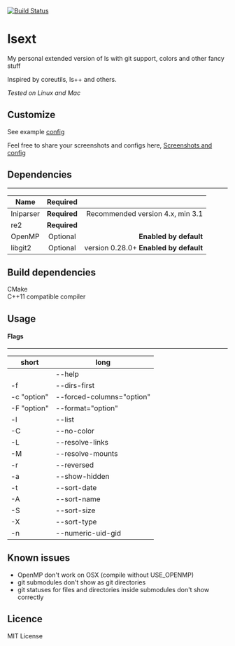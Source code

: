  [![Build Status](http://fredrik.fulhax.nu:8090/view/All/job/c0r73x/job/lsext/job/master/badge/icon)](http://fredrik.fulhax.nu:8090/view/All/job/c0r73x/job/lsext/job/master/)

# lsext
My personal extended version of ls with git support, colors and other fancy
stuff

Inspired by coreutils, ls++ and others.

*Tested on Linux and Mac*

## Customize
See example [config](https://github.com/c0r73x/lsext/blob/master/lsext.ini.sample) 

Feel free to share your screenshots and configs here, [Screenshots and config](https://github.com/c0r73x/lsext/issues/8)

## Dependencies
------------------
| Name        |    Required        |   |
| ------------- |:-------------:| -----:|
| Iniparser     | **Required** | Recommended version 4.x, min 3.1 |
| re2 | **Required** | |
| OpenMP     | Optional | **Enabled by default** |
| libgit2     | Optional | version 0.28.0+ **Enabled by default** |


## Build dependencies
CMake    
C++11 compatible compiler 

## Usage

#### Flags
------------------
| short | long |
| ------------- | ------------- |
| | --help | 
| -f | --dirs-first | 
| -c "option" | --forced-columns="option" | 
| -F "option" |  --format="option" | 
| -l | --list | 
| -C | --no-color | 
| -L | --resolve-links | 
| -M | --resolve-mounts | 
| -r | --reversed | 
| -a | --show-hidden | 
| -t | --sort-date | 
| -A | --sort-name | 
| -S | --sort-size | 
| -X | --sort-type | 
| -n | --numeric-uid-gid | 

## Known issues

* OpenMP don't work on OSX (compile without USE_OPENMP)
* git submodules don't show as git directories
* git statuses for files and directories inside submodules don't show correctly

## Licence
MIT License
